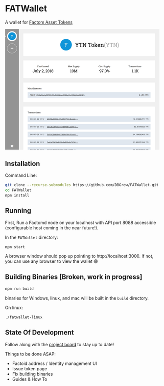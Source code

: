 # FATWallet

A wallet for [Factom Asset Tokens](https://github.com/DBGrow/FAT)

![](assets/wallet.png)



## Installation

Command Line:

```bash
git clone --recurse-submodules https://github.com/DBGrow/FATWallet.git
cd FATWallet
npm install
```



## Running

First, Run a Factomd node on your localhost with API port 8088 accessible (configurable host coming in the near future!).

In the `FATWallet` directory:

```bash
npm start
```

A browser window should pop up pointing to http://localhost:3000. If not, you can use any browser to view the wallet :smile:



## Building Binaries [Broken, work in progress]

```bash
npm run build
```

binaries for Windows, linux, and mac will be built in the `build` directory.

On linux:

```bash
./fatwallet-linux
```



## State Of Development

Follow along with the [project board](https://github.com/DBGrow/FATWallet/projects/1) to stay up to date!

Things to be done ASAP:

- Factoid address / Identity management UI
- Issue token page
- Fix building binaries
- Guides & How To
